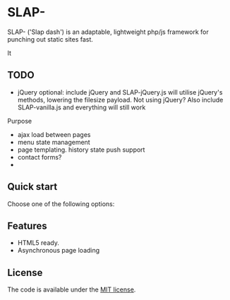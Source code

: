 # SLAP-

SLAP- ('Slap dash') is an adaptable, lightweight php/js framework for punching out static sites fast.

It

## TODO

* jQuery optional: include jQuery and SLAP-jQuery.js will utilise jQuery's methods, lowering the filesize payload.  Not using jQuery?  Also include SLAP-vanilla.js and everything will still work

Purpose

* ajax load between pages
* menu state management
* page templating.  history state push support
* contact forms?
*


## Quick start

Choose one of the following options:


## Features

* HTML5 ready.
* Asynchronous page loading


## License

The code is available under the [MIT license](LICENSE.txt).
